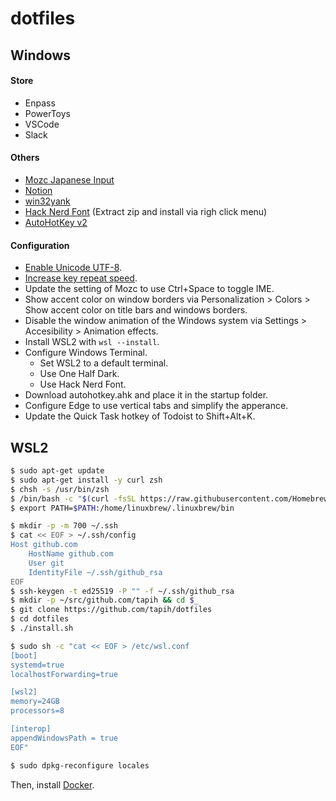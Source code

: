 # dotfiles

## Windows

#### Store

- Enpass
- PowerToys
- VSCode
- Slack

#### Others

- [Mozc Japanese Input](https://www.google.co.jp/ime/)
- [Notion](https://www.notion.so/desktop/windows)
- [win32yank](https://github.com/equalsraf/win32yank)
- [Hack Nerd Font](https://www.nerdfonts.com/font-downloads) (Extract zip and install via righ click menu)
- [AutoHotKey v2](https://www.autohotkey.com/)

#### Configuration
- [Enable Unicode UTF-8](https://togeonet.co.jp/post-13850).
- [Increase key repeat speed](https://www.pasoble.jp/windows/10/keyboard-sokudo-settei.html).
- Update the setting of Mozc to use Ctrl+Space to toggle IME.
- Show accent color on window borders via Personalization > Colors > Show accent color on title bars and windows borders.
- Disable the window animation of the Windows system via Settings > Accesibility > Animation effects.
- Install WSL2 with `wsl --install`.
- Configure Windows Terminal.
  - Set WSL2 to a default terminal.
  - Use One Half Dark. 
  - Use Hack Nerd Font.
- Download autohotkey.ahk and place it in the startup folder.
- Configure Edge to use vertical tabs and simplify the apperance.
- Update the Quick Task hotkey of Todoist to Shift+Alt+K.

## WSL2

```sh
$ sudo apt-get update
$ sudo apt-get install -y curl zsh
$ chsh -s /usr/bin/zsh
$ /bin/bash -c "$(curl -fsSL https://raw.githubusercontent.com/Homebrew/install/master/install.sh)"
$ export PATH=$PATH:/home/linuxbrew/.linuxbrew/bin

$ mkdir -p -m 700 ~/.ssh
$ cat << EOF > ~/.ssh/config
Host github.com
    HostName github.com
    User git
    IdentityFile ~/.ssh/github_rsa
EOF
$ ssh-keygen -t ed25519 -P "" -f ~/.ssh/github_rsa
$ mkdir -p ~/src/github.com/tapih && cd $_
$ git clone https://github.com/tapih/dotfiles
$ cd dotfiles
$ ./install.sh

$ sudo sh -c "cat << EOF > /etc/wsl.conf
[boot]
systemd=true
localhostForwarding=true

[wsl2]
memory=24GB
processors=8

[interop]
appendWindowsPath = true
EOF"

$ sudo dpkg-reconfigure locales
```

Then, install [Docker](https://docs.docker.com/engine/install/ubuntu/#install-using-the-repository).

